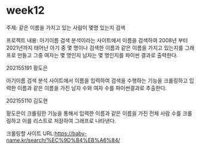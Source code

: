 # week12
주제: 같은 이름을 가지고 있는 사람이 몇명 있는지 검색

프로젝트 내용: 아기이름 검색 분석이라는 사이트에서 이름을 검색하여 2008년 부터 2021년까지 태어난 아기 중 몇 명이나 검색한 이름과 같은 이름을 가지고 있는지를 그래프로 만들고 그중 여자는 몇 명인지 남자는 몇 명인지를 파이썬 결과로 출력한다.



202155191 황도은

아기이름 검색 분석 사이트에서 이름을 입력하여 검색을 수행하는 기능을 크롤링하고 입력한 이름과 같은 이름을 가진 남자 수와 여자 수를 파이썬결과로 추출한다.

202155110 김도현

황도은이 크롤링한 기능을 통해서 입력한 이름과 같은 이름을 가진 전체 사람 수를 크롤링하고 이를 리스트로 저장하여 그래프로 나타낸다.



크롤링할 사이트 URL:https://baby-name.kr/search/%EC%9D%B4%EB%A6%84/
